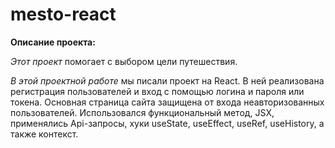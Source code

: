# mesto-react
**Описание проекта:**

*Этот проект* помогает с выбором цели путешествия.  

*В этой проектной работе* мы писали проект на React. В ней реализована регистрация пользователей и вход с помощью логина и пароля или токена. Основная страница сайта защищена от входа неавторизованных пользователей. Использовался функциональный метод, JSX, применялись Api-запросы, хуки useState, useEffect, useRef, useHistory, а также контекст.
